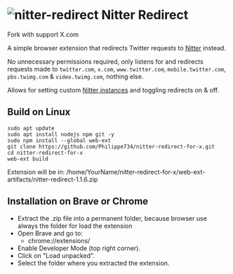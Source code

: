 # ![nitter-redirect](images/icon32.png) Nitter Redirect

Fork with support X.com

A simple browser extension that redirects Twitter requests to [Nitter](https://github.com/zedeus/nitter) instead.

No unnecessary permissions required, only listens for and redirects requests made to `twitter.com`, `x.com`, `www.twitter.com`, `mobile.twitter.com`, `pbs.twimg.com` & `video.twimg.com`, nothing else.

Allows for setting custom [Nitter instances](https://github.com/zedeus/nitter/wiki/Instances) and toggling redirects on & off.

## Build on Linux

```
sudo apt update
sudo apt install nodejs npm git -y
sudo npm install --global web-ext
git clone https://github.com/Philippe734/nitter-redirect-for-x.git
cd nitter-redirect-for-x
web-ext build
```

Extension will be in: /home/YourName/nitter-redirect-for-x/web-ext-artifacts/nitter-redirect-1.1.6.zip

## Installation on Brave or Chrome
- Extract the .zip file into a permanent folder, because browser use always the folder for load the extension
- Open Brave and go to:
  - chrome://extensions/
- Enable Developer Mode (top right corner).
- Click on "Load unpacked".
- Select the folder where you extracted the extension.
